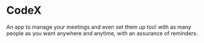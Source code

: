 # CodeX
An app to manage your meetings and even set them up too! with as many people as you want anywhere and anytime, with an assurance of reminders.
